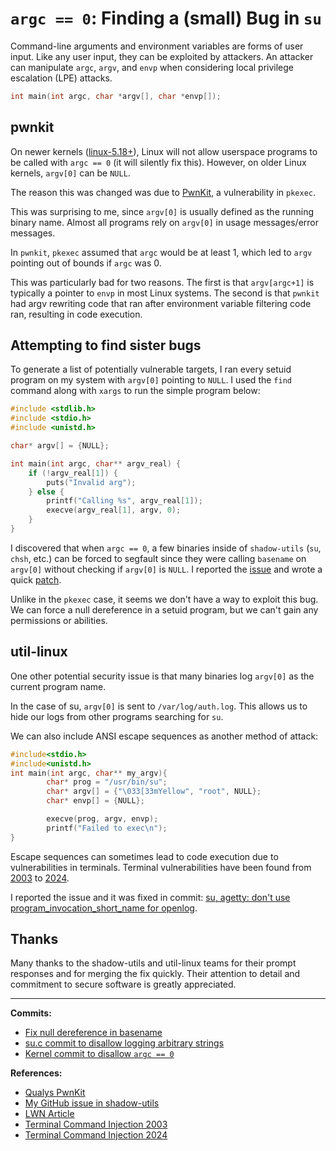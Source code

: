 # `argc == 0`: Finding a (small) Bug in `su`

Command-line arguments and environment variables are forms of user input. Like any user input, they can be exploited by attackers. An attacker can manipulate `argc`, `argv`, and `envp` when considering local privilege escalation (LPE) attacks.

```c
int main(int argc, char *argv[], char *envp[]);
```

## pwnkit

On newer kernels ([linux-5.18+](https://git.kernel.org/pub/scm/linux/kernel/git/torvalds/linux.git/commit/?id=1f6e5e2c)), Linux will not allow userspace programs to be called with `argc == 0` (it will silently fix this). However, on older Linux kernels, `argv[0]` can be `NULL`.

The reason this was changed was due to [PwnKit](https://blog.qualys.com/vulnerabilities-research/2022/01/25/cve-2021-4034-pkexec-local-privilege-escalation-vulnerability), a vulnerability in `pkexec`.

This was surprising to me, since `argv[0]` is usually defined as the running binary name. Almost all programs rely on `argv[0]` in usage messages/error messages.

In `pwnkit`, `pkexec` assumed that `argc` would be at least 1, which led to `argv` pointing out of bounds if `argc` was 0.

This was particularly bad for two reasons. The first is that `argv[argc+1]` is typically a pointer to `envp` in most Linux systems. The second is that `pwnkit` had argv rewriting code that ran after environment variable filtering code ran, resulting in code execution.

## Attempting to find sister bugs

To generate a list of potentially vulnerable targets, I ran every setuid program on my system with `argv[0]` pointing to `NULL`. I used the `find` command along with `xargs` to run the simple program below:

```c
#include <stdlib.h>
#include <stdio.h>
#include <unistd.h>

char* argv[] = {NULL};

int main(int argc, char** argv_real) {
    if (!argv_real[1]) {
        puts("Invalid arg");
    } else {
        printf("Calling %s", argv_real[1]);
        execve(argv_real[1], argv, 0);
    }
}
```

I discovered that when `argc == 0`, a few binaries inside of `shadow-utils` (`su`, `chsh`, etc.) can be forced to segfault since they were calling `basename` on `argv[0]` without checking if `argv[0]` is `NULL`. I reported the [issue](https://github.com/shadow-maint/shadow/issues/456) and wrote a quick [patch](https://github.com/shadow-maint/shadow/commit/9f3a1c2).

Unlike in the `pkexec` case, it seems we don't have a way to exploit this bug. We can force a null dereference in a setuid program, but we can't gain any permissions or abilities.

## util-linux

One other potential security issue is that many binaries log `argv[0]` as the current program name.

In the case of su, `argv[0]` is sent to `/var/log/auth.log`. This allows us to hide our logs from other programs searching for `su`.

We can also include ANSI escape sequences as another method of attack:

```c
#include<stdio.h>
#include<unistd.h>
int main(int argc, char** my_argv){
        char* prog = "/usr/bin/su";
        char* argv[] = {"\033[33mYellow", "root", NULL};
        char* envp[] = {NULL};

        execve(prog, argv, envp);
        printf("Failed to exec\n");
}
```

Escape sequences can sometimes lead to code execution due to vulnerabilities in terminals. Terminal vulnerabilities have been found from [2003](https://seclists.org/fulldisclosure/2003/Feb/att-341/Termulation.txt) to [2024](https://packetstorm.news/files/id/177031).

I reported the issue and it was fixed in commit: [su, agetty: don't use program_invocation_short_name for openlog](https://git.kernel.org/pub/scm/utils/util-linux/util-linux.git/commit/?id=677a3168b261f3289e282a02dfd85d7f37de0447).

## Thanks

Many thanks to the shadow-utils and util-linux teams for their prompt responses and for merging the fix quickly. Their attention to detail and commitment to secure software is greatly appreciated.

---

**Commits:**
* [Fix null dereference in basename](https://github.com/shadow-maint/shadow/commit/c089196e15dcafc186474469c4914638da233b31)
* [su.c commit to disallow logging arbitrary strings](https://git.kernel.org/pub/scm/utils/util-linux/util-linux.git/commit/?id=677a3168b261f3289e282a02dfd85d7f37de0447)
* [Kernel commit to disallow `argc == 0`](https://git.kernel.org/pub/scm/linux/kernel/git/torvalds/linux.git/commit/?id=1f6e5e2c)

**References:**

* [Qualys PwnKit](https://blog.qualys.com/vulnerabilities-research/2022/01/25/cve-2021-4034-pkexec-local-privilege-escalation-vulnerability)
* [My GitHub issue in shadow-utils](https://github.com/shadow-maint/shadow/issues/680)
* [LWN Article](https://lwn.net/Articles/882226/)
* [Terminal Command Injection 2003](https://seclists.org/fulldisclosure/2003/Feb/att-341/Termulation.txt)
* [Terminal Command Injection 2024](https://packetstorm.news/files/id/177031)

